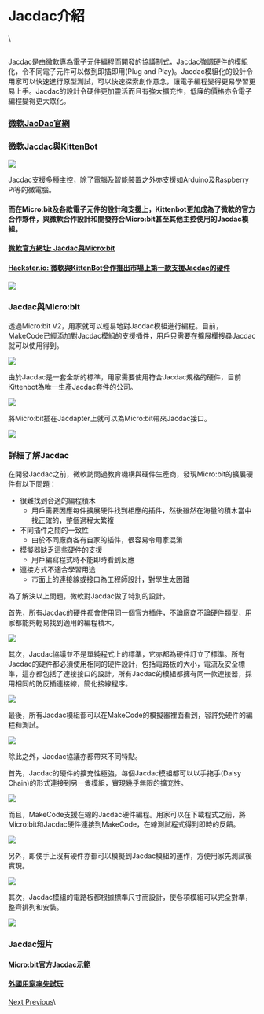 # Jacdac介紹

\


<figure><img src="https://kittenbothk.readthedocs.io/en/latest/_images/modules.png" alt=""><figcaption></figcaption></figure>

Jacdac是由微軟專為電子元件編程而開發的協議制式，Jacdac強調硬件的模組化，令不同電子元件可以做到即插即用(Plug and Play)。Jacdac模組化的設計令用家可以快速進行原型測試，可以快速探索創作意念，讓電子編程變得更易學習更易上手。Jacdac的設計令硬件更加靈活而且有強大擴充性，低廉的價格亦令電子編程變得更大眾化。

### [微軟JacDac官網](https://microsoft.github.io/jacdac-docs/)

### 微軟Jacdac與KittenBot

![](https://kittenbothk.readthedocs.io/en/latest/\_images/banner.png)

Jacdac支援多種主控，除了電腦及智能裝置之外亦支援如Arduino及Raspberry Pi等的微電腦。

#### 而在Micro:bit及各款電子元件的設計和支援上，Kittenbot更加成為了微軟的官方合作夥伴，與微軟合作設計和開發符合Micro:bit甚至其他主控使用的Jacdac模組。

#### [微軟官方網址: Jacdac與Micro:bit](https://medium.com/@jacdac/jacdac-for-makecode-and-the-micro-bit-887291d60f3c)

#### [Hackster.io: 微軟與KittenBot合作推出市場上第一款支援Jacdac的硬件](https://www.hackster.io/news/microsoft-kittenbot-launch-the-first-jacdac-standard-microcontroller-kits-and-software-apis-9faec87abe70)

![](https://kittenbothk.readthedocs.io/en/latest/\_images/130.png)

### Jacdac與Micro:bit

透過Micro:bit V2，用家就可以輕易地對Jacdac模組進行編程。目前，MakeCode已經添加對Jacdac模組的支援插件，用戶只需要在擴展欄搜尋Jacdac就可以使用得到。

![](https://kittenbothk.readthedocs.io/en/latest/\_images/311.png)

由於Jacdac是一套全新的標準，用家需要使用符合Jacdac規格的硬件，目前Kittenbot為唯一生產Jacdac套件的公司。

![](https://kittenbothk.readthedocs.io/en/latest/\_images/kit\_full.png)

將Micro:bit插在Jacdapter上就可以為Micro:bit帶來Jacdac接口。

![](https://kittenbothk.readthedocs.io/en/latest/\_images/jacdapter1.jpg)

### 詳細了解Jacdac

在開發Jacdac之前，微軟訪問過教育機構與硬件生產商，發現Micro:bit的擴展硬件有以下問題：

* 很難找到合適的編程積木
  * 用戶需要因應每件擴展硬件找到相應的插件，然後雖然在海量的積木當中找正確的，整個過程太繁複
* 不同插件之間的一致性
  * 由於不同廠商各有自家的插件，很容易令用家混淆
* 模擬器缺乏這些硬件的支援
  * 用戶編寫程式時不能即時看到反應
* 連接方式不適合學習用途
  * 市面上的連接線或接口為工程師設計，對學生太困難

為了解決以上問題，微軟對Jacdac做了特別的設計。

首先，所有Jacdac的硬件都會使用同一個官方插件，不論廠商不論硬件類型，用家都能夠輕易找到適用的編程積木。

![](https://kittenbothk.readthedocs.io/en/latest/\_images/212.png)

其次，Jacdac協議並不是單純程式上的標準，它亦都為硬件訂立了標準。所有Jacdac的硬件都必須使用相同的硬件設計，包括電路板的大小，電流及安全標準，這亦都包括了連接接口的設計。所有Jacdac的模組都擁有同一款連接器，採用相同的防反插連接線，簡化接線程序。

![](https://kittenbothk.readthedocs.io/en/latest/\_images/4.gif)

最後，所有Jacdac模組都可以在MakeCode的模擬器裡面看到，容許免硬件的編程和測試。

![](https://kittenbothk.readthedocs.io/en/latest/\_images/510.png)

除此之外，Jacdac協議亦都帶來不同特點。

首先，Jacdac的硬件的擴充性極強，每個Jacdac模組都可以以手拖手(Daisy Chain)的形式連接到另一隻模組，實現幾乎無限的擴充性。

![](https://kittenbothk.readthedocs.io/en/latest/\_images/67.png)

而且，MakeCode支援在線的Jacdac硬件編程。用家可以在下載程式之前，將Micro:bit和Jacdac硬件連接到MakeCode，在線測試程式得到即時的反饋。

![](https://kittenbothk.readthedocs.io/en/latest/\_images/71.gif)

另外，即使手上沒有硬件亦都可以模擬到Jacdac模組的運作，方便用家先測試後實現。

![](https://kittenbothk.readthedocs.io/en/latest/\_images/8.gif)

其次，Jacdac模組的電路板都根據標準尺寸而設計，使各項模組可以完全對準，整齊排列和安裝。

![](https://kittenbothk.readthedocs.io/en/latest/\_images/breadboard.png)

### Jacdac短片

#### [Micro:bit官方Jacdac示範](https://www.youtube.com/watch?v=Jqn2YCUkWqk)

#### [外國用家率先試玩](https://www.youtube.com/watch?v=VMBNxTSGWsI)

[Next ](https://kittenbothk.readthedocs.io/en/latest/jacdac/kittenbotjacdac.html)[ Previous](https://kittenbothk.readthedocs.io/en/latest/jacdac/index.html)\
